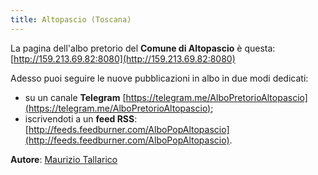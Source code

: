 ```yaml
---
title: Altopascio (Toscana)
---
```


La pagina dell'albo pretorio del **Comune di Altopascio** è questa: [http://159.213.69.82:8080](http://159.213.69.82:8080)

Adesso puoi seguire le nuove pubblicazioni in albo in due modi dedicati:

* su un canale **Telegram** [https://telegram.me/AlboPretorioAltopascio](https://telegram.me/AlboPretorioAltopascio);
* iscrivendoti a un **feed RSS**: [http://feeds.feedburner.com/AlboPopAltopascio](http://feeds.feedburner.com/AlboPopAltopascio).

**Autore**: [Maurizio Tallarico](https://github.com/mauriziotallarico)
